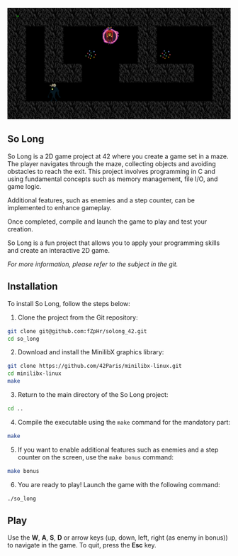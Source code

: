



![In-game](https://github.com/fZpHr/solong_42/blob/main/ingame.png)


## So Long

So Long is a 2D game project at 42 where you create a game set in a maze. The player navigates through the maze, collecting objects and avoiding obstacles to reach the exit. This project involves programming in C and using fundamental concepts such as memory management, file I/O, and game logic.

Additional features, such as enemies and a step counter, can be implemented to enhance gameplay.

Once completed, compile and launch the game to play and test your creation.

So Long is a fun project that allows you to apply your programming skills and create an interactive 2D game.

*For more information, please refer to the subject in the git.*
## Installation

To install So Long, follow the steps below:

1. Clone the project from the Git repository:
```bash
git clone git@github.com:fZpHr/solong_42.git
cd so_long
```

2. Download and install the MinilibX graphics library:
```bash
git clone https://github.com/42Paris/minilibx-linux.git
cd minilibx-linux
make
```

3. Return to the main directory of the So Long project:
```bash
cd ..
```

4. Compile the executable using the `make` command for the mandatory part:
```bash
make
```

5. If you want to enable additional features such as enemies and a step counter on the screen, use the `make bonus` command:
```bash
make bonus
```

6. You are ready to play! Launch the game with the following command:
```bash
./so_long
```

## Play

Use the **W**, **A**, **S**, **D** or arrow keys (up, down, left, right (as enemy in bonus)) to navigate in the game. To quit, press the **Esc** key.


